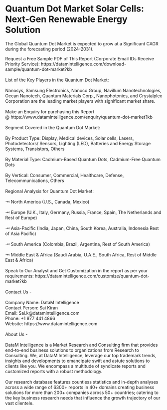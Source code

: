 <h1>Quantum Dot Market Solar Cells: Next-Gen Renewable Energy Solution</h1>
<p>The Global Quantum Dot Market is expected to grow at a Significant CAGR during the forecasting period (2024-2031).</p>
<p>Request a Free Sample PDF of This Report (Corporate Email IDs Receive Priority Service):&nbsp;<span class="intext-a opr-li click-to-go-x" data-url="https://opr.li/com/dbf132df74572d1eb3833aa5c7ff77ae/">https://datamintelligence.com/download-sample/quantum-dot-market?kb</span><br /><br />List of the Key Players in the Quantum Dot Market:<br /><br />Nanosys, Samsung Electronics, Nanoco Group, Navillum Nanotechnologies, Ocean Nanotech, Quantum Materials Corp., Nanophotonics, and Crystalplex Corporation are the leading market players with significant market share.<br /><br />Make an Enquiry for purchasing this Report @&nbsp;<span class="intext-a opr-li click-to-go-x" data-url="https://opr.li/com/00e0f52d0f92e9873f4f84a4d476db21/">https://www.datamintelligence.com/enquiry/quantum-dot-market?kb</span><br /><br />Segment Covered in the Quantum Dot Market:<br /><br />By Product Type: Display, Medical devices, Solar cells, Lasers, Photodetectors/ Sensors, Lighting (LED), Batteries and Energy Storage Systems, Transistors, Others<br /><br />By Material Type: Cadmium-Based Quantum Dots, Cadmium-Free Quantum Dots<br /><br />By Vertical: Consumer, Commercial, Healthcare, Defense, Telecommunications, Others<br /><br />Regional Analysis for Quantum Dot Market:<br /><br />⇥ North America (U.S., Canada, Mexico)<br /><br />⇥ Europe (U.K., Italy, Germany, Russia, France, Spain, The Netherlands and Rest of Europe)<br /><br />⇥ Asia-Pacific (India, Japan, China, South Korea, Australia, Indonesia Rest of Asia Pacific)<br /><br />⇥ South America (Colombia, Brazil, Argentina, Rest of South America)<br /><br />⇥ Middle East &amp; Africa (Saudi Arabia, U.A.E., South Africa, Rest of Middle East &amp; Africa)<br /><br />Speak to Our Analyst and Get Customization in the report as per your requirements:&nbsp;<span class="intext-a opr-li click-to-go-x" data-url="https://opr.li/com/650de09e4af67ddd7d1b7646d76c7716/">https://datamintelligence.com/customize/quantum-dot-market?kb</span><br /><br />Contact Us -<br /><br />Company Name: DataM Intelligence<br />Contact Person: Sai Kiran<br />Email: Sai.k@datamintelligence.com<br />Phone: +1 877 441 4866<br />Website:&nbsp;<span class="intext-a opr-li click-to-go-x" data-url="https://opr.li/com/e7ec05007e29a598290a6cce9d6ba4fa/">https://www.datamintelligence.com</span><br /><br />About Us -<br /><br />DataM Intelligence is a Market Research and Consulting firm that provides end-to-end business solutions to organizations from Research to Consulting. We, at DataM Intelligence, leverage our top trademark trends, insights and developments to emancipate swift and astute solutions to clients like you. We encompass a multitude of syndicate reports and customized reports with a robust methodology.<br /><br />Our research database features countless statistics and in-depth analyses across a wide range of 6300+ reports in 40+ domains creating business solutions for more than 200+ companies across 50+ countries; catering to the key business research needs that influence the growth trajectory of our vast clientele.</p>

